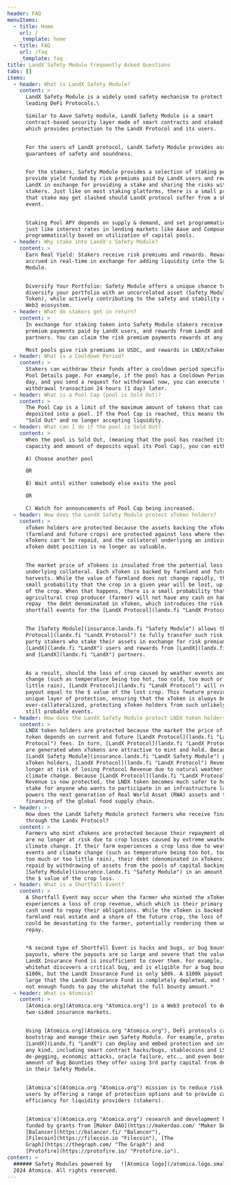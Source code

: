 ```yaml
---
header: FAQ
menuItems:
  - title: Home
    url: /
    _template: home
  - title: FAQ
    url: /faq
    _template: faq
title: LandX Safety Module Frequently Asked Questions
tabs: []
items:
  - header: What is LandX Safety Module?
    content: >
      LandX Safety Module is a widely used safety mechanism to protect users of
      leading DeFi Protocols.\

      Similar to Aave Safety module, LandX Safety Module is a smart
      contract-based security layer made of smart contracts and staked assets
      which provides protection to the LandX Protocol and its users.


      For the users of LandX protocol, LandX Safety Module provides asset-backed
      guarantees of safety and soundness.


      For the stakers, Safety Module provides a selection of staking pools which
      provide yield funded by risk premiums paid by LandX users and rewards from
      LandX in exchange for providing a stake and sharing the risks with other
      stakers. Just like on most staking platforms, there is a small probability
      that stake may get slashed should LandX protocol suffer from a shortfall
      event.


      Staking Pool APY depends on supply & demand, and set programmatically,
      just like interest rates in lending markets like Aave and Compound are set
      programmatically based on utilization of capital pools.
  - header: Why stake into LandX's Safety Module?
    content: >
      Earn Real Yield: Stakers receive risk premiums and rewards. Rewards are
      accrued in real-time in exchange for adding liquidity into the Safety
      Module.


      Diversify Your Portfolio: Safety Module offers a unique chance to
      diversify your portfolio with an uncorrelated asset (Safety Module Pool
      Token), while actively contributing to the safety and stability of the
      Web3 ecosystem.
  - header: What do stakers get in return?
    content: >
      In exchange for staking token into Safety Module stakers receive risk
      premium payments paid by LandX users, and rewards from LandX and LandX
      partners. You can claim the risk premium payments rewards at any time.

      Most pools give risk premiums in USDC, and rewards in LNDX/xToken.
  - header: What is a Cooldown Period?
    content: >
      Stakers can withdraw their funds after a cooldown period specified in the
      Pool Details page. For example, if the pool has a Cooldown Period of 1
      day, and you send a request for withdrawal now, you can execute the
      withdrawal transaction 24 hours (1 day) later.
  - header: What is a Pool Cap (pool is Sold Out)?
    content: >
      The Pool Cap is a limit of the maximum amount of tokens that can be
      deposited into a pool. If the Pool Cap is reached, this means the pool is
      "Sold Out" and no longer accepting liquidity.
  - header: What can I do if the pool is Sold Out?
    content: >
      When the pool is Sold Out, (meaning that the pool has reached its maximum
      capacity and amount of deposits equal its Pool Cap), you can either:

      A) Choose another pool

      OR

      B) Wait until either somebody else exits the pool

      OR

      C) Watch for announcements of Pool Cap being increased.
  - header: How does the LandX Safety Module protect xToken holders?
    content: >
      xToken holders are protected because the assets backing the xToken
      (farmland and future crops) are protected against loss where there debt of
      xTokens can't be repaid, and the collateral underlying an individual
      xToken debt position is no longer as valuable.


      The market price of xTokens is insulated from the potential loss of the
      underlying collateral. Each xToken is backed by farmland and future
      harvests. While the value of farmland does not change rapidly, there is a
      small probability that the crop in a given year will be lost, up to 100%
      of the crop. When that happens, there is a small probability that the
      agricultural crop producer (farmer) will not have any cash on hand to
      repay  the debt denominated in xToken, which introduces the risk of
      shortfall events for the [LandX Protocol](landx.fi "LandX Protocol").


      The [Safety Module](insurance.landx.fi "Safety Module") allows the [LandX
      Protocol](landx.fi "LandX Protocol") to fully transfer such risk to 3rd
      party stakers who stake their assets in exchange for risk premiums paid by
      [LandX](landx.fi "LandX") users and rewards from [LandX](landx.fi "LandX")
      and [LandX](landx.fi "LandX") partners.


      As a result, should the loss of crop caused by weather events and climate
      change (such as temperature being too hot, too cold, too much or too
      little rain), [LandX Protocol](landx.fi "LandX Protocol") will receive a
      payout equal to the $ value of the lost crop. This feature provides a
      unique layer of protection, ensuring that the xToken is always be
      over-collateralized, protecting xToken holders from such unlikely but
      still probable events.
  - header: How does the LandX Safety Module protect LNDX token holders?
    content: >
      LNDX token holders are protected because the market the price of the LNDX
      token depends on current and future [LandX Protocol](landx.fi "LandX
      Protocol") fees. In turn, [LandX Protocol](landx.fi "LandX Protocol") fees
      are generated when xTokens are attractive to mint and hold. Because the
      [LandX Safety Module](insurance.landx.fi "LandX Safety Module") protects
      xToken holders, [LandX Protocol](landx.fi "LandX Protocol") Revenue is no
      longer at risk of losing Protocol Revenue due to natural weather risks and
      climate change. Because [LandX Protocol](landx.fi "LandX Protocol")
      Revenue is now protected, the LNDX token becomes much safer to hold and
      stake for anyone who wants to participate in an infrastructure layer that
      powers the next generation of Real World Asset (RWA) assets and the
      financing of the global food supply chain.
  - header: >-
      How does the LandX Safety Module protect farmers who receive financing
      through the Landx Protocol?
    content: >
      Farmers who mint xTokens are protected because their repayment obligations
      are no longer at risk due to crop losses caused by extreme weather and
      climate change. If their farm experiences a crop loss due to weather
      events and climate change (such as temperature being too hot, too cold,
      too much or too little rain), their debt (denominated in xTokens) will be
      repaid by withdrawing of assets from the pools of capital backing the
      [Safety Module](insurance.landx.fi "Safety Module") in an amount equal to
      the $ value of the crop loss.
  - header: What is a Shortfall Event?
    content: >
      A Shortfall Event may occur when the farmer who minted the xToken
      experiences a loss of crop revenue, which which is their primary source of
      cash used to repay their obligations. While the xToken is backed by both
      farmland real estate and a share of the future crop, the loss of the crop
      could be devastating to the farmer, potentially rendering them unable to
      repay. 


      *A second type of Shortfall Event is hacks and bugs, or bug bounty
      payouts, where the payouts are so large and severe that the value of the
      LandX Insurance Fund is insufficient to cover them. For example, if a
      whitehat discovers a critical bug, and is eligible for a bug bounty of
      $100k, but the LandX Insurance Fund is only $80k. A $100k payout is so
      large that the LandX Insurance Fund is completely depleted, and there are
      not enough funds to pay the whitehat the full bounty amount.*
  - header: What is Atomica?
    content: >
      [Atomica.org](Atomica.org "Atomica.org") is a Web3 protocol to deploy
      two-sided insurance markets.


      Using [Atomica.org](Atomica.org "Atomica.org"), DeFi protocols can deploy,
      bootstrap and manage their own Safety Module. For example, protocols like
      [LandX](Landx.fi "LandX") can deploy and embed protection and insurance of
      any kind, including smart contract hacks/bugs, stablecoins and LSDs
      de-pegging, economic attacks, oracle failure, etc., and even boost the
      amount of Bug Bounties they offer using 3rd party capital from depositors
      in their Safety Module.


      [Atomica's](Atomica.org "Atomica.org") mission is to reduce risk for DeFi
      users by offering a range of protection options and to provide capital
      efficiency for liquidity providers (stakers).


      [Atomica's](Atomica.org "Atomica.org") research and development has been
      funded by grants from [Maker DAO](https://makerdao.com/ "Maker DAO"),
      [Balancer](https://balancer.fi/ "Balancer"),
      [Filecoin](https://filecoin.io "Filecoin"), [The
      Graph](https://thegraph.com/ "The Graph") and
      [Protofire](https://protofire.io/ "Protofire.io").
content: >
  ###### Safety Modules powered by   ![Atomica logo](/atomica.logo.small.svg) ©
  2024 Atomica. All rights reserved.
---
```


